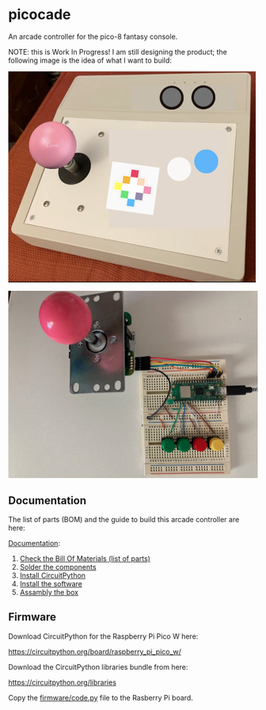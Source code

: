 # picocade

An arcade controller for the pico-8 fantasy console.

NOTE: this is Work In Progress! I am still designing the product; the following image is the idea of what I want to build:

<img alt='PICO-8 arcade controller concept' src='https://github.com/isacben/picocade/blob/main/img/concept.png' width='500'>

![Breadboard](https://github.com/isacben/picocade/blob/main/img/prototype.jpg)

## Documentation 

The list of parts (BOM) and the guide to build this arcade controller are here:

[Documentation](https://github.com/isacben/picocade/blob/main/docs/README.md):

1. [Check the Bill Of Materials (list of parts)](https://github.com/isacben/picocade/blob/main/docs/BOM.md)
2. [Solder the components](https://github.com/isacben/picocade/blob/main/docs/soldering.md)
3. [Install CircuitPython](https://github.com/isacben/picocade/blob/main/docs/circuitpython.md)
4. [Install the software](https://github.com/isacben/picocade/blob/main/docs/software.md)
5. [Assambly the box](https://github.com/isacben/picocade/blob/main/docs/box.md)

## Firmware

Download CircuitPython for the Raspberry Pi Pico W here:

https://circuitpython.org/board/raspberry_pi_pico_w/

Download the CircuitPython libraries bundle from here:

https://circuitpython.org/libraries

Copy the [firmware/code.py](https://github.com/isacben/picocade/blob/main/firmware/code.py) file to the Rasberry Pi board.
